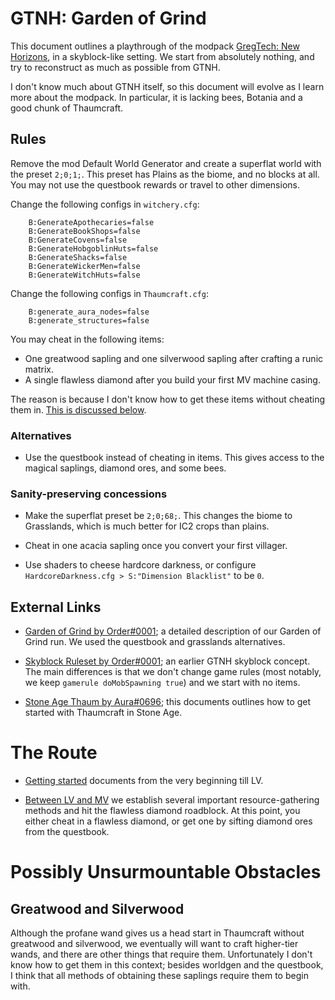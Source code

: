 GTNH: Garden of Grind
=====================

This document outlines a playthrough of the modpack
[GregTech: New Horizons](https://github.com/GTNewHorizons/GT-New-Horizons-Modpack),
in a skyblock-like setting.
We start from absolutely nothing,
and try to reconstruct as much as possible from GTNH.

I don't know much about GTNH itself,
so this document will evolve as I learn more about the modpack.
In particular,
it is lacking bees, Botania and a good chunk of Thaumcraft.


Rules
-----

Remove the mod Default World Generator
and create a superflat world with the preset `2;0;1;`.
This preset has Plains as the biome,
and no blocks at all.
You may not use the questbook rewards or travel to other dimensions.

Change the following configs in `witchery.cfg`:
```
    B:GenerateApothecaries=false
    B:GenerateBookShops=false
    B:GenerateCovens=false
    B:GenerateHobgoblinHuts=false
    B:GenerateShacks=false
    B:GenerateWickerMen=false
    B:GenerateWitchHuts=false
```

Change the following configs in `Thaumcraft.cfg`:
```
    B:generate_aura_nodes=false
    B:generate_structures=false
```

You may cheat in the following items:
- One greatwood sapling and one silverwood sapling after crafting a runic matrix.
- A single flawless diamond after you build your first MV machine casing.

The reason is because I don't know how to get these items without cheating them in.
[This is discussed below](#possibly-unsurmountable-obstacles).


### Alternatives

- Use the questbook instead of cheating in items.
    This gives access to the magical saplings,
    diamond ores,
    and some bees.

### Sanity-preserving concessions

- Make the superflat preset be `2;0;68;`.
    This changes the biome to Grasslands,
    which is much better for IC2 crops than plains.

- Cheat in one acacia sapling once you convert your first villager.

- Use shaders to cheese hardcore darkness,
    or configure `HardcoreDarkness.cfg > S:"Dimension Blacklist"` to be `0`.

External Links
--------------

- [Garden of Grind by Order#0001](<https://docs.google.com/document/d/1g4EcDbfhZtiyqIE2WPkSiKTwP4MbNpiFT_o_agkPGgk/edit>);
    a detailed description of our Garden of Grind run.
    We used the questbook and grasslands alternatives.

- [Skyblock Ruleset by Order#0001](<https://docs.google.com/document/d/1Ajmpajbpw8H9rOpiPgX6AcUOcpdIfArwb-aoVrKly4I>);
    an earlier GTNH skyblock concept.
    The main differences is that we don't change game rules
    (most notably, we keep `gamerule doMobSpawning true`)
    and we start with no items.

- [Stone Age Thaum by Aura#0696](https://docs.google.com/document/d/1VF9HJPsaJasY_V_3OeJOX5RIRzGx5Xjfr-iBzzjfZGU);
    this documents outlines how to get started with Thaumcraft in Stone Age.


The Route
=========

- [Getting started](gog-getting-started.md)
    documents from the very beginning till LV.

- [Between LV and MV](gog-lv-mv.md)
    we establish several important resource-gathering methods
    and hit the flawless diamond roadblock.
    At this point,
    you either cheat in a flawless diamond,
    or get one by sifting diamond ores from the questbook.


Possibly Unsurmountable Obstacles
=================================

Greatwood and Silverwood
------------------------

Although the profane wand gives us a head start in Thaumcraft without greatwood and silverwood,
we eventually will want to craft higher-tier wands,
and there are other things that require them.
Unfortunately I don't know how to get them in this context;
besides worldgen and the questbook,
I think that all methods of obtaining these saplings
require them to begin with.
